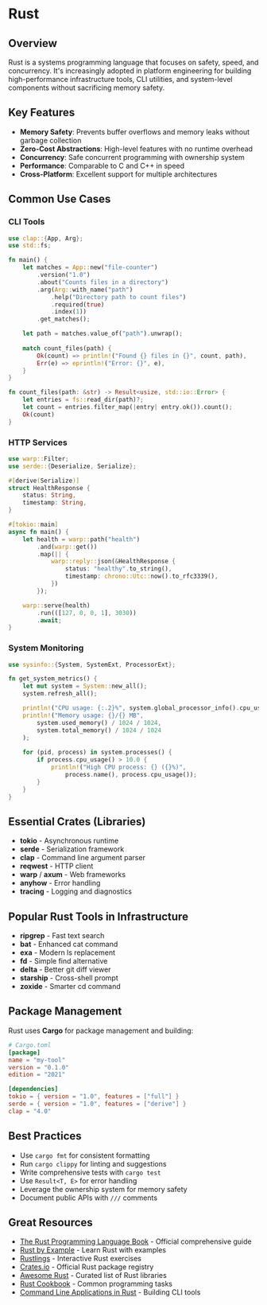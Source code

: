 # Rust

## Overview

Rust is a systems programming language that focuses on safety, speed, and concurrency. It's increasingly adopted in platform engineering for building high-performance infrastructure tools, CLI utilities, and system-level components without sacrificing memory safety.

## Key Features

- **Memory Safety**: Prevents buffer overflows and memory leaks without garbage collection
- **Zero-Cost Abstractions**: High-level features with no runtime overhead
- **Concurrency**: Safe concurrent programming with ownership system
- **Performance**: Comparable to C and C++ in speed
- **Cross-Platform**: Excellent support for multiple architectures

## Common Use Cases

### CLI Tools
```rust
use clap::{App, Arg};
use std::fs;

fn main() {
    let matches = App::new("file-counter")
        .version("1.0")
        .about("Counts files in a directory")
        .arg(Arg::with_name("path")
            .help("Directory path to count files")
            .required(true)
            .index(1))
        .get_matches();

    let path = matches.value_of("path").unwrap();
    
    match count_files(path) {
        Ok(count) => println!("Found {} files in {}", count, path),
        Err(e) => eprintln!("Error: {}", e),
    }
}

fn count_files(path: &str) -> Result<usize, std::io::Error> {
    let entries = fs::read_dir(path)?;
    let count = entries.filter_map(|entry| entry.ok()).count();
    Ok(count)
}
```

### HTTP Services
```rust
use warp::Filter;
use serde::{Deserialize, Serialize};

#[derive(Serialize)]
struct HealthResponse {
    status: String,
    timestamp: String,
}

#[tokio::main]
async fn main() {
    let health = warp::path("health")
        .and(warp::get())
        .map(|| {
            warp::reply::json(&HealthResponse {
                status: "healthy".to_string(),
                timestamp: chrono::Utc::now().to_rfc3339(),
            })
        });

    warp::serve(health)
        .run(([127, 0, 0, 1], 3030))
        .await;
}
```

### System Monitoring
```rust
use sysinfo::{System, SystemExt, ProcessorExt};

fn get_system_metrics() {
    let mut system = System::new_all();
    system.refresh_all();

    println!("CPU usage: {:.2}%", system.global_processor_info().cpu_usage());
    println!("Memory usage: {}/{} MB", 
        system.used_memory() / 1024 / 1024,
        system.total_memory() / 1024 / 1024
    );
    
    for (pid, process) in system.processes() {
        if process.cpu_usage() > 10.0 {
            println!("High CPU process: {} ({}%)", 
                process.name(), process.cpu_usage());
        }
    }
}
```

## Essential Crates (Libraries)

- **tokio** - Asynchronous runtime
- **serde** - Serialization framework
- **clap** - Command line argument parser
- **reqwest** - HTTP client
- **warp** / **axum** - Web frameworks
- **anyhow** - Error handling
- **tracing** - Logging and diagnostics

## Popular Rust Tools in Infrastructure

- **ripgrep** - Fast text search
- **bat** - Enhanced cat command
- **exa** - Modern ls replacement
- **fd** - Simple find alternative
- **delta** - Better git diff viewer
- **starship** - Cross-shell prompt
- **zoxide** - Smarter cd command

## Package Management

Rust uses **Cargo** for package management and building:

```toml
# Cargo.toml
[package]
name = "my-tool"
version = "0.1.0"
edition = "2021"

[dependencies]
tokio = { version = "1.0", features = ["full"] }
serde = { version = "1.0", features = ["derive"] }
clap = "4.0"
```

## Best Practices

- Use `cargo fmt` for consistent formatting
- Run `cargo clippy` for linting and suggestions
- Write comprehensive tests with `cargo test`
- Use `Result<T, E>` for error handling
- Leverage the ownership system for memory safety
- Document public APIs with `///` comments

## Great Resources

- [The Rust Programming Language Book](https://doc.rust-lang.org/book/) - Official comprehensive guide
- [Rust by Example](https://doc.rust-lang.org/rust-by-example/) - Learn Rust with examples
- [Rustlings](https://github.com/rust-lang/rustlings) - Interactive Rust exercises
- [Crates.io](https://crates.io/) - Official Rust package registry
- [Awesome Rust](https://github.com/rust-unofficial/awesome-rust) - Curated list of Rust libraries
- [Rust Cookbook](https://rust-lang-nursery.github.io/rust-cookbook/) - Common programming tasks
- [Command Line Applications in Rust](https://rust-cli.github.io/book/) - Building CLI tools